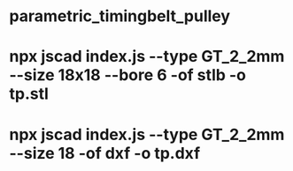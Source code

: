 # parametric_timingbelt_pulley
# npx jscad index.js --type GT_2_2mm --size 18x18 --bore 6 -of stlb -o tp.stl
# npx jscad index.js --type GT_2_2mm --size 18 -of dxf -o tp.dxf
